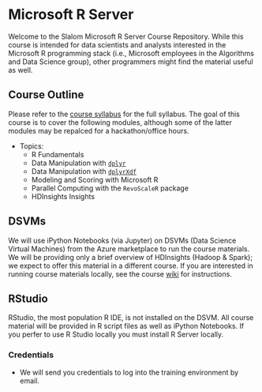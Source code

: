 Microsoft R Server
======================================

Welcome to the Slalom Microsoft R Server Course Repository. While this course is intended for data scientists and analysts interested in the Microsoft R programming stack (i.e., Microsoft employees in the Algorithms and Data Science group), other programmers might find the material useful as well.

## Course Outline

Please refer to the [course syllabus](https://github.com/janetg-slalom/MRS-Student-Resources/wiki/Syllabus) for the full syllabus. The goal of this course is to cover the following modules, although some of the latter modules may be repalced for a hackathon/office hours.

+ Topics:
    * R Fundamentals
    * Data Manipulation with [`dplyr`](https://cran.r-project.org/web/packages/dplyr/)
    * Data Manipulation with [`dplyrXdf`](https://github.com/RevolutionAnalytics/dplyrXdf)
    * Modeling and Scoring with Microsoft R
    * Parallel Computing with the `RevoScaleR` package
    * HDInsights Insights

## DSVMs

We will use iPython Notebooks (via Jupyter) on DSVMs (Data Science Virtual Machines) from the Azure marketplace to run the course materials. We will be providing only a brief overview of HDInsights (Hadoop & Spark); we expect to offer this material in a different course. If you are interested in running course materials locally, see the course [wiki](https://github.com/janetg-slalom/MRS-Student-Resources/wiki/Running-R-Server-locally-with-R-Client) for instructions. 
   
## RStudio
RStudio, the most population R IDE, is not installed on the DSVM.  All course material will be provided in R script files as well as iPython Notebooks.  If you perfer to use R Studio locally you must install R Server locally.

### Credentials

+ We will send you credentials to log into the training environment by email.
